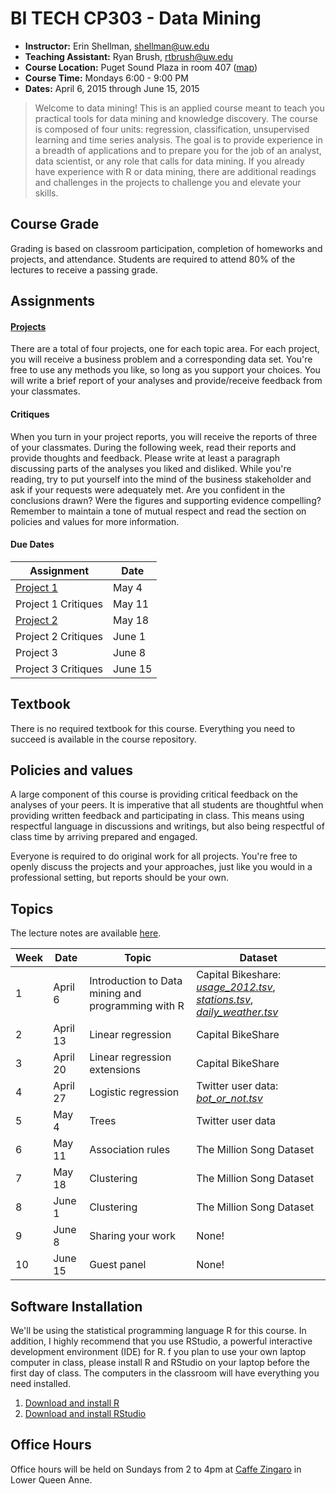 BI TECH CP303 - Data Mining
===========================

* **Instructor:** Erin Shellman, <shellman@uw.edu>  
* **Teaching Assistant:** Ryan Brush, <rtbrush@uw.edu>
* **Course Location:** Puget Sound Plaza in room 407 ([map](http://www.pce.uw.edu/maps.aspx?id=88&terms))
* **Course Time:** Mondays 6:00 - 9:00 PM
* **Dates:** April 6, 2015 through June 15, 2015

> Welcome to data mining! This is an applied course meant to teach you practical tools for data mining and knowledge discovery. The course is composed of four units: regression, classification, unsupervised learning and time series analysis. The goal is to provide experience in a breadth of applications and to prepare you for the job of an analyst, data scientist, or any role that calls for data mining. If you already have experience with R or data mining, there are additional readings and challenges in the projects to challenge you and elevate your skills.

## Course Grade

Grading is based on classroom participation, completion of homeworks and projects, and attendance. Students are required to attend 80% of the lectures to receive a passing grade.

## Assignments

#### [Projects](https://github.com/erinshellman/BI-TECH-CP303/tree/master/projects)

There are a total of four projects, one for each topic area. For each project, you will receive a business problem and a corresponding data set. You're free to use any methods you like, so long as you support your choices. You will write a brief report of your analyses and provide/receive feedback from your classmates.

#### Critiques

When you turn in your project reports, you will receive the reports of three of your classmates. During the following week, read their reports and provide thoughts and feedback. Please write at least a paragraph discussing parts of the analyses you liked and disliked.  While you're reading, try to put yourself into the mind of the business stakeholder and ask if your requests were adequately met. Are you confident in the conclusions drawn? Were the figures and supporting evidence compelling? Remember to maintain a tone of mutual respect and read the section on policies and values for more information. 

#### Due Dates

| Assignment |   Date   |
|-----------|----------|
| [Project 1](https://github.com/erinshellman/BI-TECH-CP303/blob/master/projects/project%201/problem_statement_project_1.md) | May 4 | 
| Project 1 Critiques | May 11 | 
| [Project 2](https://github.com/erinshellman/BI-TECH-CP303/blob/master/projects/project%202/problem_statement_project_2.md) | May 18   | 
| Project 2 Critiques | June 1 | 
| Project 3 | June 8   | 
| Project 3 Critiques | June 15 | 

## Textbook

There is no required textbook for this course. Everything you need to succeed is available in the course repository.

## Policies and values

A large component of this course is providing critical feedback on the analyses of your peers. It is imperative that all students are thoughtful when providing written feedback and participating in class. This means using respectful language in discussions and writings, but also being respectful of class time by arriving prepared and engaged.

Everyone is required to do original work for all projects. You're free to openly discuss the projects and your approaches, just like you would in a professional setting, but reports should be your own.

## Topics 

The lecture notes are available [here](http://erinshellman.github.io/data-mining-starter-kit/#/).

Week | Date | Topic | Dataset
-------------- | ------------ | ------------- | -------------
1 | April 6 | Introduction to Data mining and programming with R | Capital Bikeshare: [*usage_2012.tsv*](https://s3-us-west-2.amazonaws.com/bi-tech-cp303/project+1/capital-bike-share/usage_2012.tsv), [*stations.tsv*](https://s3-us-west-2.amazonaws.com/bi-tech-cp303/project+1/capital-bike-share/stations.tsv), [*daily_weather.tsv*](https://s3-us-west-2.amazonaws.com/bi-tech-cp303/project+1/capital-bike-share/daily_weather.tsv)
2 | April 13 | Linear regression | Capital BikeShare 
3 | April 20 | Linear regression extensions | Capital BikeShare 
4 | April 27 | Logistic regression | Twitter user data: [*bot_or_not.tsv*](https://s3-us-west-2.amazonaws.com/bi-tech-cp303/project+2/bot_or_not.tsv)
5 | May 4 | Trees | Twitter user data 
6 | May 11 | Association rules | The Million Song Dataset
7 | May 18 | Clustering | The Million Song Dataset 
8 | June 1 | Clustering | The Million Song Dataset 
9 | June 8 | Sharing your work | None!
10 | June 15 | Guest panel | None! 

## Software Installation

We'll be using the statistical programming language R for this course. In addition, I highly recommend that you use RStudio, a powerful interactive development environment (IDE) for R. f you plan to use your own laptop computer in class, please install R and RStudio on your laptop before the first day of class. The computers in the classroom will have everything you need installed.

1. [Download and install R](http://cran.cnr.berkeley.edu/)
2. [Download and install RStudio](http://www.rstudio.com/products/rstudio/download/)


## Office Hours

Office hours will be held on Sundays from 2 to 4pm at [Caffe Zingaro](https://www.google.com/maps/place/Caff%C3%A9+Zingaro/@47.624402,-122.354347,17z/data=!3m1!4b1!4m7!1m4!3m3!1s0x54901543e1fd1721:0x5a0ae923350c2a94!2sCaff%C3%A9+Zingaro!3b1!3m1!1s0x54901543e1fd1721:0x5a0ae923350c2a94) in Lower Queen Anne.
